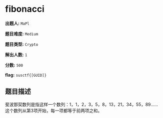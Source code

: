 # fibonacci

**出题人:** `MaPl`

**题目难度:** `Medium`

**题目类型:** `Crypto`

**解出人数:** `1`

**分数:** `500`

**flag:** `susctf{[GUID]}`

## 题目描述

斐波那契数列是指这样一个数列：1，1，2，3，5，8，13，21，34，55，89……这个数列从第3项开始，每一项都等于前两项之和。


            